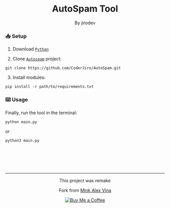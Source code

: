 <h1 align="center">AutoSpam Tool</h1>
<p align="center">By jirodev</p>

### 📥 Setup
1. Download [`Python`](https://www.python.org/downloads/)
  
2. Clone [`Autospam`](https://github.com/CoderJiro/AutoSpam) project:
```
git clone https://github.com/CoderJiro/AutoSpam.git
```
  
3. Install modules:
```
pip install -r path/to/requirements.txt 
```
### ⌨️ Usage
Finally, run the tool in the terminal:

```
python main.py
```
or
  
```
python3 main.py
```

<br><br><br><br>

---
<p align="center">This project was remake</p>
<p align="center">Fork from <a href="https://github.com/anh-dz/tool_spam">Mink Alex Vina</a></p>
<p align="center"><a href="https://www.buymeacoffee.com/jirocoder"><img src="https://img.shields.io/badge/buy_me_a_coffee%20-%23F7CA88.svg?logo=buy-me-a-coffee&logoColor=333333&style=for-the-badge" alt="Buy Me a Coffee"></a></p>

